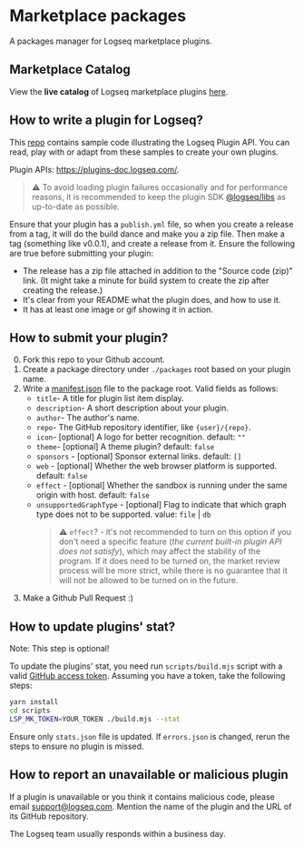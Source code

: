 # Marketplace packages

A packages manager for Logseq marketplace plugins.

## Marketplace Catalog

View the **live catalog** of Logseq marketplace plugins [here](https://logseq.github.io/marketplace/).

## How to write a plugin for Logseq?

This [repo](https://github.com/logseq/logseq-plugin-samples) contains sample code illustrating the Logseq Plugin API. You can read, play with or adapt from these samples to create your own plugins.

Plugin APIs: <https://plugins-doc.logseq.com/>.

> ⚠️ To avoid loading plugin failures occasionally and for performance reasons,
> it is recommended to keep the plugin SDK [@logseq/libs](https://www.npmjs.com/package/@logseq/libs) as up-to-date as possible.

Ensure that your plugin has a `publish.yml` file, so when you create a release from a tag, it will do the build dance and make you a zip file. Then make a tag (something like v0.0.1), and create a release from it. Ensure the following are true before submitting your plugin:

- The release has a zip file attached in addition to the "Source code (zip)" link. (It might take a minute for build system to create the zip after creating the release.)
- It's clear from your README what the plugin does, and how to use it.
- It has at least one image or gif showing it in action.

## How to submit your plugin?

0. Fork this repo to your Github account.
1. Create a package directory under `./packages` root based on your plugin name.
2. Write a [manifest.json](./packages/logseq-dev-theme/manifest.json) file to the package root. Valid fields as follows:
   - `title`- A title for plugin list item display.
   - `description`- A short description about your plugin.
   - `author`- The author's name.
   - `repo`- The GitHub repository identifier, like `{user}/{repo}`.
   - `icon`- [optional] A logo for better recognition. default: `""`
   - `theme`- [optional] A theme plugin? default: `false`
   - `sponsors` - [optional] Sponsor external links. default: `[]`
   - `web` - [optional] Whether the web browser platform is supported. default: `false`
   - `effect` - [optional] Whether the sandbox is running under the same origin with host. default: `false`
   - `unsupportedGraphType` - [optional] Flag to indicate that which graph type does not to be supported. value: `file` | `db`
     > ⚠️ `effect`? - it's not recommended to turn on this option if you don't
     > need a specific feature (_the current built-in plugin API does not satisfy_),
     > which may affect the stability of the program. If it does need to be turned on,
     > the market review process will be more strict, while there is no guarantee
     > that it will not be allowed to be turned on in the future.
3. Make a Github Pull Request :)

## How to update plugins' stat?

Note: This step is optional!

To update the plugins' stat,
you need run `scripts/build.mjs` script with a valid
[GitHub access token](https://github.com/settings/tokens).
Assuming you have a token,
take the following steps:

```sh
yarn install
cd scripts
LSP_MK_TOKEN=YOUR_TOKEN ./build.mjs --stat
```

Ensure only `stats.json` file is updated.
If `errors.json` is changed,
rerun the steps to ensure no plugin is missed.

## How to report an unavailable or malicious plugin

If a plugin is unavailable or you think it contains malicious code, please email [support@logseq.com](mailto:support@logseq.com). Mention the name of the plugin and the URL of its GitHub repository.

The Logseq team usually responds within a business day.

